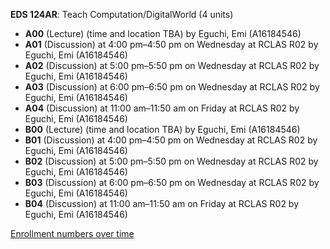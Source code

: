 **EDS 124AR**: Teach Computation/DigitalWorld (4 units)

- **A00** (Lecture) (time and location TBA) by Eguchi, Emi (A16184546)
- **A01** (Discussion) at 4:00 pm–4:50 pm on Wednesday at RCLAS R02 by Eguchi, Emi (A16184546)
- **A02** (Discussion) at 5:00 pm–5:50 pm on Wednesday at RCLAS R02 by Eguchi, Emi (A16184546)
- **A03** (Discussion) at 6:00 pm–6:50 pm on Wednesday at RCLAS R02 by Eguchi, Emi (A16184546)
- **A04** (Discussion) at 11:00 am–11:50 am on Friday at RCLAS R02 by Eguchi, Emi (A16184546)
- **B00** (Lecture) (time and location TBA) by Eguchi, Emi (A16184546)
- **B01** (Discussion) at 4:00 pm–4:50 pm on Wednesday at RCLAS R02 by Eguchi, Emi (A16184546)
- **B02** (Discussion) at 5:00 pm–5:50 pm on Wednesday at RCLAS R02 by Eguchi, Emi (A16184546)
- **B03** (Discussion) at 6:00 pm–6:50 pm on Wednesday at RCLAS R02 by Eguchi, Emi (A16184546)
- **B04** (Discussion) at 11:00 am–11:50 am on Friday at RCLAS R02 by Eguchi, Emi (A16184546)

[Enrollment numbers over time](./EDS124AR.tsv)

